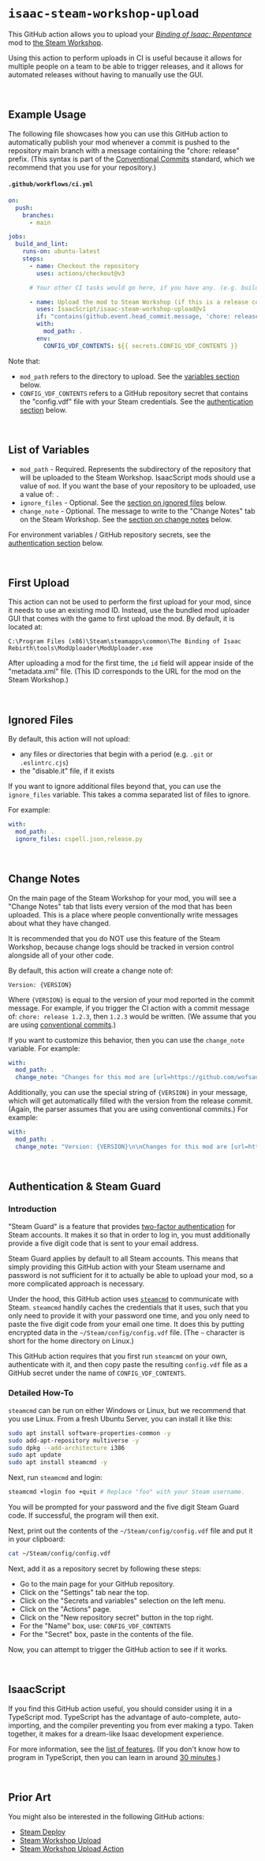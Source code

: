 # `isaac-steam-workshop-upload`

<!-- markdownlint-disable MD001 MD033 -->

This GitHub action allows you to upload your _[Binding of Isaac: Repentance](https://store.steampowered.com/app/1426300/The_Binding_of_Isaac_Repentance/)_ mod to [the Steam Workshop](https://steamcommunity.com/app/250900/workshop/).

Using this action to perform uploads in CI is useful because it allows for multiple people on a team to be able to trigger releases, and it allows for automated releases without having to manually use the GUI.

<br>

## Example Usage

The following file showcases how you can use this GitHub action to automatically publish your mod whenever a commit is pushed to the repository main branch with a message containing the "chore: release" prefix. (This syntax is part of the [Conventional Commits](https://www.conventionalcommits.org/en/v1.0.0/) standard, which we recommend that you use for your repository.)

#### `.github/workflows/ci.yml`

```yml
on:
  push:
    branches:
      - main

jobs:
  build_and_lint:
    runs-on: ubuntu-latest
    steps:
      - name: Checkout the repository
        uses: actions/checkout@v3

      # Your other CI tasks would go here, if you have any. (e.g. building artifacts, linting)

      - name: Upload the mod to Steam Workshop (if this is a release commit)
        uses: IsaacScript/isaac-steam-workshop-upload@v1
        if: "contains(github.event.head_commit.message, 'chore: release') && github.event_name != 'pull_request'"
        with:
          mod_path: .
        env:
          CONFIG_VDF_CONTENTS: ${{ secrets.CONFIG_VDF_CONTENTS }}
```

Note that:

- `mod_path` refers to the directory to upload. See the [variables section](#list-of-variables) below.
- `CONFIG_VDF_CONTENTS` refers to a GitHub repository secret that contains the "config.vdf" file with your Steam credentials. See the [authentication section](#authentication--steam-guard) below.

<br>

## List of Variables

- `mod_path` - Required. Represents the subdirectory of the repository that will be uploaded to the Steam Workshop. IsaacScript mods should use a value of `mod`. If you want the base of your repository to be uploaded, use a value of: `.`
- `ignore_files` - Optional. See the [section on ignored files](#ignored-files) below.
- `change_note` - Optional. The message to write to the "Change Notes" tab on the Steam Workshop. See the [section on change notes](#change-notes) below.

For environment variables / GitHub repository secrets, see the [authentication section](#authentication--steam-guard) below.

<br>

## First Upload

This action can not be used to perform the first upload for your mod, since it needs to use an existing mod ID. Instead, use the bundled mod uploader GUI that comes with the game to first upload the mod. By default, it is located at:

```text
C:\Program Files (x86)\Steam\steamapps\common\The Binding of Isaac Rebirth\tools\ModUploader\ModUploader.exe
```

After uploading a mod for the first time, the `id` field will appear inside of the "metadata.xml" file. (This ID corresponds to the URL for the mod on the Steam Workshop.)

<br>

## Ignored Files

By default, this action will not upload:

- any files or directories that begin with a period (e.g. `.git` or `.eslintrc.cjs`)
- the "disable.it" file, if it exists

If you want to ignore additional files beyond that, you can use the `ignore_files` variable. This takes a comma separated list of files to ignore.

For example:

```yml
with:
  mod_path: .
  ignore_files: cspell.json,release.py
```

<br>

## Change Notes

On the main page of the Steam Workshop for your mod, you will see a "Change Notes" tab that lists every version of the mod that has been uploaded. This is a place where people conventionally write messages about what they have changed.

It is recommended that you do NOT use this feature of the Steam Workshop, because change logs should be tracked in version control alongside all of your other code.

By default, this action will create a change note of:

```text
Version: {VERSION}
```

Where `{VERSION}` is equal to the version of your mod reported in the commit message. For example, if you trigger the CI action with a commit message of: `chore: release 1.2.3`, then `1.2.3` would be written. (We assume that you are using [conventional commits](https://www.conventionalcommits.org/en/v1.0.0/).)

If you want to customize this behavior, then you can use the `change_note` variable. For example:

```yml
with:
  mod_path: .
  change_note: "Changes for this mod are [url=https://github.com/wofsauge/External-Item-Descriptions/releases]tracked on GitHub[/url]."
```

Additionally, you can use the special string of `{VERSION}` in your message, which will get automatically filled with the version from the release commit. (Again, the parser assumes that you are using conventional commits.) For example:

```yml
with:
  mod_path: .
  change_note: "Version: {VERSION}\n\nChanges for this mod are [url=https://github.com/wofsauge/External-Item-Descriptions/releases]tracked on GitHub[/url]."
```

<br>

## Authentication & Steam Guard

### Introduction

"Steam Guard" is a feature that provides [two-factor authentication](https://en.wikipedia.org/wiki/Multi-factor_authentication) for Steam accounts. It makes it so that in order to log in, you must additionally provide a five digit code that is sent to your email address.

Steam Guard applies by default to all Steam accounts. This means that simply providing this GitHub action with your Steam username and password is not sufficient for it to actually be able to upload your mod, so a more complicated approach is necessary.

Under the hood, this GitHub action uses [`steamcmd`](https://developer.valvesoftware.com/wiki/SteamCMD) to communicate with Steam. `steamcmd` handily caches the credentials that it uses, such that you only need to provide it with your password one time, and you only need to paste the five digit code from your email one time. It does this by putting encrypted data in the `~/Steam/config/config.vdf` file. (The `~` character is short for the home directory on Linux.)

This GitHub action requires that you first run `steamcmd` on your own, authenticate with it, and then copy paste the resulting `config.vdf` file as a GitHub secret under the name of `CONFIG_VDF_CONTENTS`.

### Detailed How-To

`steamcmd` can be run on either Windows or Linux, but we recommend that you use Linux. From a fresh Ubuntu Server, you can install it like this:

```bash
sudo apt install software-properties-common -y
sudo add-apt-repository multiverse -y
sudo dpkg --add-architecture i386
sudo apt update
sudo apt install steamcmd -y
```

Next, run `steamcmd` and login:

```bash
steamcmd +login foo +quit # Replace "foo" with your Steam username.
```

You will be prompted for your password and the five digit Steam Guard code. If successful, the program will then exit.

Next, print out the contents of the `~/Steam/config/config.vdf` file and put it in your clipboard:

```bash
cat ~/Steam/config/config.vdf
```

Next, add it as a repository secret by following these steps:

- Go to the main page for your GitHub repository.
- Click on the "Settings" tab near the top.
- Click on the "Secrets and variables" selection on the left menu.
- Click on the "Actions" page.
- Click on the "New repository secret" button in the top right.
- For the "Name" box, use: `CONFIG_VDF_CONTENTS`
- For the "Secret" box, paste in the contents of the file.

Now, you can attempt to trigger the GitHub action to see if it works.

<br>

## IsaacScript

If you find this GitHub action useful, you should consider using it in a TypeScript mod. TypeScript has the advantage of auto-complete, auto-importing, and the compiler preventing you from ever making a typo. Taken together, it makes for a dream-like Isaac development experience.

For more information, see the [list of features](https://isaacscript.github.io/main/features). (If you don't know how to program in TypeScript, then you can learn in around [30 minutes](https://isaacscript.github.io/main/javascript-tutorial).)

<br>

## Prior Art

You might also be interested in the following GitHub actions:

- [Steam Deploy](https://github.com/game-ci/steam-deploy)
- [Steam Workshop Upload](https://github.com/Weilbyte/steam-workshop-upload)
- [Steam Workshop Upload Action](https://github.com/arma-actions/workshop-upload)

<br>
